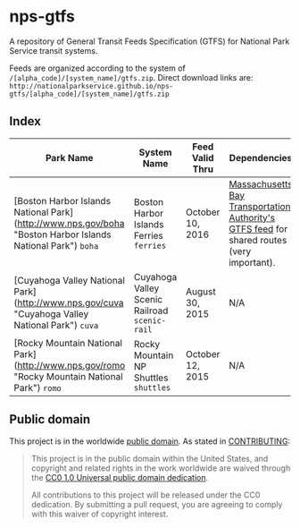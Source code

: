 # nps-gtfs

A repository of General Transit Feeds Specification (GTFS) for National Park Service transit systems.

Feeds are organized according to the system of `/[alpha_code]/[system_name]/gtfs.zip`. Direct download links are: `http://nationalparkservice.github.io/nps-gtfs/[alpha_code]/[system_name]/gtfs.zip`

## Index

Park Name | System Name | Feed Valid Thru | Dependencies
----------- | --------- | --------------- | -----
[Boston Harbor Islands National Park] (http://www.nps.gov/boha "Boston Harbor Islands National Park") <code>boha</code> | Boston Harbor Islands Ferries <code>ferries</code> |  October 10, 2016 | [Massachusetts Bay Transportation Authority's GTFS feed](http://www.mbta.com/rider_tools/developers/default.asp?id=21895 "Massachusetts Bay Transportation Authority's GTFS feed") for shared routes (very important).
[Cuyahoga Valley National Park] (http://www.nps.gov/cuva "Cuyahoga Valley National Park") <code>cuva</code> | Cuyahoga Valley Scenic Railroad <code>scenic-rail</code> | August 30, 2015 | N/A
[Rocky Mountain National Park] (http://www.nps.gov/romo "Rocky Mountain National Park") <code>romo</code> | Rocky Mountain NP Shuttles <code>shuttles</code> | October 12, 2015 | N/A


## Public domain

This project is in the worldwide [public domain](LICENSE.md). As stated in [CONTRIBUTING](CONTRIBUTING.md):

> This project is in the public domain within the United States, and copyright and related rights in the work worldwide are waived through the [CC0 1.0 Universal public domain dedication](https://creativecommons.org/publicdomain/zero/1.0/).
>
> All contributions to this project will be released under the CC0 dedication. By submitting a pull request, you are agreeing to comply with this waiver of copyright interest.
